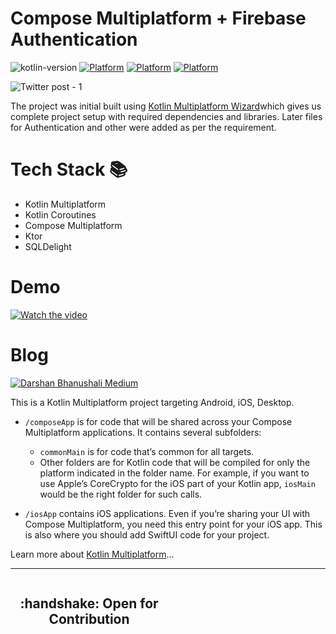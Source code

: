 # Compose Multiplatform + Firebase Authentication
![kotlin-version](https://img.shields.io/badge/kotlin-1.9.20-blue)
[![Platform](https://img.shields.io/badge/Platform-Android-brightgreen.svg)](#)
[![Platform](https://img.shields.io/badge/Platform-iOS-black.svg)](#)
[![Platform](https://img.shields.io/badge/Platform-jvm-blue.svg)](#)

![Twitter post - 1](https://github.com/dwarshb/KMM/assets/32565650/505a5fa0-61d8-40ce-bc55-ffce67f319dc)

The project was initial built using [Kotlin Multiplatform Wizard](https://kmp.jetbrains.com/)which gives us complete project setup with required dependencies and libraries. Later files for Authentication and other were added as per the requirement.

# Tech Stack 📚
- Kotlin Multiplatform
- Kotlin Coroutines
- Compose Multiplatform
- Ktor
- SQLDelight

# Demo
[![Watch the video](https://img.youtube.com/vi/vp1hY3ESpF4/maxresdefault.jpg)](https://youtu.be/vp1hY3ESpF4)

# Blog
[![Darshan Bhanushali Medium](https://github-readme-medium.vercel.app/?username=developerspace)](https://medium.com/@developerspace)

This is a Kotlin Multiplatform project targeting Android, iOS, Desktop.

* `/composeApp` is for code that will be shared across your Compose Multiplatform applications.
  It contains several subfolders:
  - `commonMain` is for code that’s common for all targets.
  - Other folders are for Kotlin code that will be compiled for only the platform indicated in the folder name.
    For example, if you want to use Apple’s CoreCrypto for the iOS part of your Kotlin app,
    `iosMain` would be the right folder for such calls.

* `/iosApp` contains iOS applications. Even if you’re sharing your UI with Compose Multiplatform, 
  you need this entry point for your iOS app. This is also where you should add SwiftUI code for your project.


Learn more about [Kotlin Multiplatform](https://www.jetbrains.com/help/kotlin-multiplatform-dev/get-started.html)…

---


<div style="width:100%">
	<div style="width:50%; display:inline-block">
		<h2 align="center">
      :handshake: Open for Contribution
		</h2>	
	</div>	
</div>

